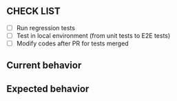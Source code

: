 <!--
 SPDX-FileCopyrightText: © 2024 Kyurenpoto <heal9179@gmail.com>
 SPDX-License-Identifier: MIT
-->

## CHECK LIST

- [ ] Run regression tests
- [ ] Test in local environment (from unit tests to E2E tests)
- [ ] Modify codes after PR for tests merged

## Current behavior

## Expected behavior
